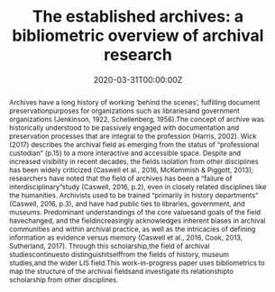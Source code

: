 ---
title: "The established archives: a bibliometric overview of archival research"
authors:
- Kendell Fitzgerald
- Grace Bourret
- Jordan Audas
- Lisa Olson
- Ana Roeschley
- Philippe Mongeon
date: '2020-03-31T00:00:00Z'

doi: 'https://doi.org/10.29173/cais1220'

# Schedule page publish date (NOT publication's date).
publishDate: '2020-03-31T00:00:00Z'

# Publication type.
# Legend: 0 = Uncategorized; 1 = Conference paper; 2 = Journal article;
# 3 = Preprint / Working Paper; 4 = Report; 5 = Book; 6 = Book section;
# 7 = Thesis; 8 = Patent
publication_types: ['1']

# Publication name and optional abbreviated publication name.
publication: "Proceedings of the Annual Conference of CAIS / Actes du congrès annuel de l'ACSI"
publication_short: 'CAIS 2021'

abstract: "Archives have a long history of working ‘behind the scenes’, fulfilling document preservationpurposes for organizations such as librariesand government organizations (Jenkinson, 1922, Schellenberg, 1956).The concept of archive was historically understood to be passively engaged with documentation and preservation processes that are integral to the profession (Harris, 2002). Wick (2017) describes the archival field as emerging from the status of “professional custodian” (p.15) to a more interactive and accessible space. Despite and increased visibility in recent decades, the fields isolation from other disciplines has been widely criticized (Caswell et al., 2016, McKemmish & Piggott, 2013); researchers have noted that the field of archives has been a “failure of interdisciplinary”study (Caswell, 2016, p.2), even in closely related disciplines like the humanities. Archivists used to be trained “primarily in history departments” (Caswell, 2016, p.3), and have had public ties to libraries, government, and museums. Predominant understandings of the core valuesand goals of the field havechanged, and the fieldincreasingly acknowledges inherent biases in archival communities and within archival practice, as well as the intricacies of defining information as evidence versus memory (Caswell et al., 2016, Cook, 2013, Sutherland, 2017). Through this scholarship,the field of archival studiescontinuesto distinguishitselffrom the fields of history, museum studies,and the wider LIS field.This work-in-progress paper uses bibliometrics to map the structure of the archival fieldsand investigate its relationshipto scholarship from other disciplines."

# Summary. An optional shortened abstract.
# summary: Lorem ipsum dolor sit amet, consectetur adipiscing elit. Duis posuere tellus ac convallis placerat. Proin tincidunt magna sed ex sollicitudin condimentum.

tags:
  - Source Themes
featured: false

# links:
#  - name: Publisher version
#    url: https://journals.library.ualberta.ca/ojs.cais-acsi.ca/index.php/cais-asci/article/view/1220/1056
url_pdf: 'publication/2021-fitzgerald-archives/fitzgerald-2021-archives.pdf'

url_code: ''
url_dataset: ''
url_poster: ''
url_project: ''
url_slides: ''
url_source: ''
url_video: ''

# Featured image
# To use, add an image named `featured.jpg/png` to your page's folder.
image:
  caption: 'Image credit: [**Unsplash**](https://unsplash.com/photos/s9CC2SKySJM)'
focal_point: ''
preview_only: false

# Associated Projects (optional)
#   Associate this publication with one or more of your projects.
#   Simply enter your project's folder or file name without extension.
#   E.g. `internal-project` references `content/project/internal-project/index.md`.
#   Otherwise, set `projects: []`.
projects: 
  - 'Digging into archives'

# Slides (optional).
#   Associate this publication with Markdown slides.
#   Simply enter your slide deck's filename without extension
#   E.g. `slides: "example"` references `content/slides/example/index.md`.
#   Otherwise, set `slides: ""`.
slides:
---
